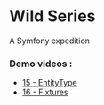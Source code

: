 <h1>Wild Series</h1>
A Symfony expedition

<h3>Demo videos :</h3>
<ul>
    <li>
        <a href="https://drive.google.com/file/d/16Euj_BNl4zkggClFDsOvCKEiv6uRUcl9/view?usp=sharing">
        15 - EntityType
        </a>
    </li>
    <li>
        <a href="https://drive.google.com/file/d/1rLwKjC3zAC6djFLJCf8QGNNXxuWXQ-EG/view?usp=sharing">
        16 - Fixtures
        </a>
    </li>
</ul>

